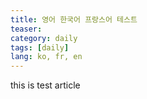 ```yaml
---
title: 영어 한국어 프랑스어 테스트
teaser: 
category: daily
tags: [daily]
lang: ko, fr, en
---
```


this is test article
